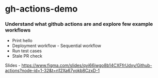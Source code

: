 # gh-actions-demo

### Understand what github actions are and explore few example workflows
- Print hello
- Deployment workflow - Sequential workflow
- Run test cases
- Stale PR check

Slides - https://www.figma.com/slides/qyi66jwgo8b14CXFfrUdxy/Github-actions?node-id=1-32&t=n12Xa67yokb8CzxD-1
